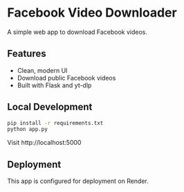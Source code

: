 # Facebook Video Downloader

A simple web app to download Facebook videos.

## Features
- Clean, modern UI
- Download public Facebook videos
- Built with Flask and yt-dlp

## Local Development
```bash
pip install -r requirements.txt
python app.py
```

Visit http://localhost:5000

## Deployment
This app is configured for deployment on Render.
